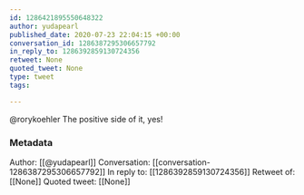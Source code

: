 ```yaml
---
id: 1286421895550648322
author: yudapearl
published_date: 2020-07-23 22:04:15 +00:00
conversation_id: 1286387295306657792
in_reply_to: 1286392859130724356
retweet: None
quoted_tweet: None
type: tweet
tags:

---
```


@rorykoehler The positive side of it, yes!

### Metadata

Author: [[@yudapearl]]
Conversation: [[conversation-1286387295306657792]]
In reply to: [[1286392859130724356]]
Retweet of: [[None]]
Quoted tweet: [[None]]
